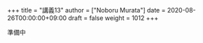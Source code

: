 +++
title = "講義13"
author = ["Noboru Murata"]
date = 2020-08-26T00:00:00+09:00
draft = false
weight = 1012
+++

準備中